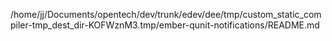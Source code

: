 /home/jj/Documents/opentech/dev/trunk/edev/dee/tmp/custom_static_compiler-tmp_dest_dir-KOFWznM3.tmp/ember-qunit-notifications/README.md